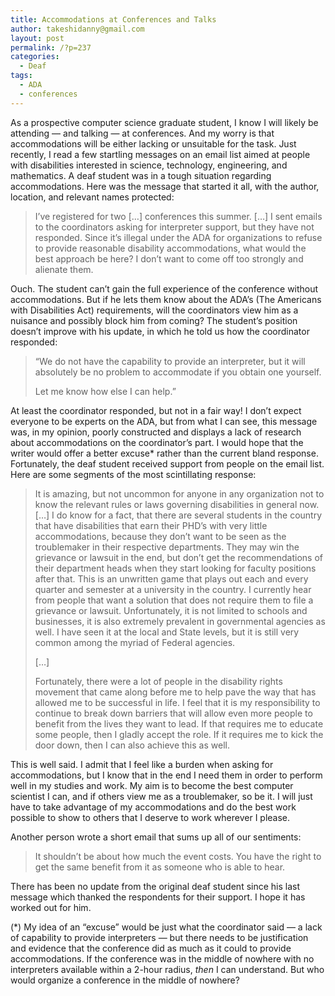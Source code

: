 ```yaml
---
title: Accommodations at Conferences and Talks
author: takeshidanny@gmail.com
layout: post
permalink: /?p=237
categories:
  - Deaf
tags:
  - ADA
  - conferences
---
```

As a prospective computer science graduate student, I know I will likely be attending &#8212; and talking &#8212; at conferences. And my worry is that accommodations will be either lacking or unsuitable for the task. Just recently, I read a few startling messages on an email list aimed at people with disabilities interested in science, technology, engineering, and mathematics. A deaf student was in a tough situation regarding accommodations. Here was the message that started it all, with the author, location, and relevant names protected:

> I&#8217;ve registered for two [&#8230;] conferences this summer. [&#8230;] I sent emails to the coordinators asking for interpreter support, but they have not responded. Since it&#8217;s illegal under the ADA for organizations to refuse to provide reasonable disability accommodations, what would the best approach be here? I don&#8217;t want to come off too strongly and alienate them. 

Ouch. The student can&#8217;t gain the full experience of the conference without accommodations. But if he lets them know about the ADA&#8217;s (The Americans with Disabilities Act) requirements, will the coordinators view him as a nuisance and possibly block him from coming? The student&#8217;s position doesn&#8217;t improve with his update, in which he told us how the coordinator responded:

> &#8220;We do not have the capability to provide an interpreter, but it will absolutely be no problem to accommodate if you obtain one yourself.
> 
> Let me know how else I can help.&#8221;

At least the coordinator responded, but not in a fair way! I don&#8217;t expect everyone to be experts on the ADA, but from what I can see, this message was, in my opinion, poorly constructed and displays a lack of research about accommodations on the coordinator&#8217;s part. I would hope that the writer would offer a better excuse* rather than the current bland response. Fortunately, the deaf student received support from people on the email list. Here are some segments of the most scintillating response:

> It is amazing, but not uncommon for anyone in any organization not to know the relevant rules or laws governing disabilities in general now. [&#8230;] I do know for a fact, that there are several students in the country that have disabilities that earn their PHD’s with very little accommodations, because they don’t want to be seen as the troublemaker in their respective departments. They may win the grievance or lawsuit in the end, but don’t get the recommendations of their department heads when they start looking for faculty positions after that. This is an unwritten game that plays out each and every quarter and semester at a university in the country. I currently hear from people that want a solution that does not require them to file a grievance or lawsuit. Unfortunately, it is not limited to schools and businesses, it is also extremely prevalent in governmental agencies as well. I have seen it at the local and State levels, but it is still very common among the myriad of Federal agencies.
> 
> [&#8230;]
> 
> Fortunately, there were a lot of people in the disability rights movement that came along before me to help pave the way that has allowed me to be successful in life. I feel that it is my responsibility to continue to break down barriers that will allow even more people to benefit from the lives they want to lead. If that requires me to educate some people, then I gladly accept the role. If it requires me to kick the door down, then I can also achieve this as well. 

This is well said. I admit that I feel like a burden when asking for accommodations, but I know that in the end I need them in order to perform well in my studies and work. My aim is to become the best computer scientist I can, and if others view me as a troublemaker, so be it. I will just have to take advantage of my accommodations and do the best work possible to show to others that I deserve to work wherever I please.

Another person wrote a short email that sums up all of our sentiments:

> It shouldn&#8217;t be about how much the event costs. You have the right to get the same benefit from it as someone who is able to hear.

There has been no update from the original deaf student since his last message which thanked the respondents for their support. I hope it has worked out for him.

(*) My idea of an &#8220;excuse&#8221; would be just what the coordinator said &#8212; a lack of capability to provide interpreters &#8212; but there needs to be justification and evidence that the conference did as much as it could to provide accommodations. If the conference was in the middle of nowhere with no interpreters available within a 2-hour radius, *then* I can understand. But who would organize a conference in the middle of nowhere?